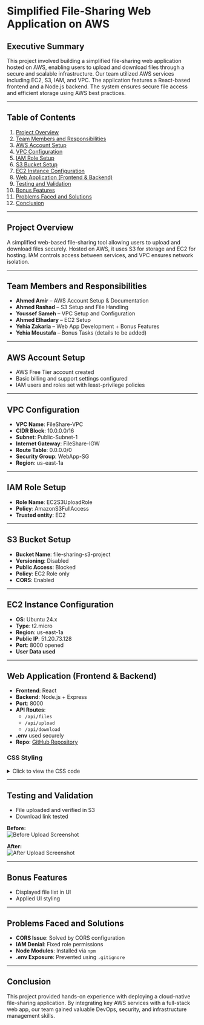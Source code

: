 # Simplified File-Sharing Web Application on AWS

## Executive Summary

This project involved building a simplified file-sharing web application hosted on AWS, enabling users to upload and download files through a secure and scalable infrastructure. Our team utilized AWS services including EC2, S3, IAM, and VPC. The application features a React-based frontend and a Node.js backend. The system ensures secure file access and efficient storage using AWS best practices.

---

## Table of Contents

1. [Project Overview](#project-overview)  
2. [Team Members and Responsibilities](#team-members-and-responsibilities)  
3. [AWS Account Setup](#aws-account-setup)  
4. [VPC Configuration](#vpc-configuration)  
5. [IAM Role Setup](#iam-role-setup)  
6. [S3 Bucket Setup](#s3-bucket-setup)  
7. [EC2 Instance Configuration](#ec2-instance-configuration)  
8. [Web Application (Frontend & Backend)](#web-application-frontend--backend)  
9. [Testing and Validation](#testing-and-validation)  
10. [Bonus Features](#bonus-features)  
11. [Problems Faced and Solutions](#problems-faced-and-solutions)  
12. [Conclusion](#conclusion)

---

## Project Overview

A simplified web-based file-sharing tool allowing users to upload and download files securely. Hosted on AWS, it uses S3 for storage and EC2 for hosting. IAM controls access between services, and VPC ensures network isolation.

---

## Team Members and Responsibilities

- **Ahmed Amir** – AWS Account Setup & Documentation  
- **Ahmed Rashad** – S3 Setup and File Handling  
- **Youssef Sameh** – VPC Setup and Configuration  
- **Ahmed Elhadary** – EC2 Setup  
- **Yehia Zakaria** – Web App Development + Bonus Features  
- **Yehia Moustafa** – Bonus Tasks (details to be added)

---

## AWS Account Setup

- AWS Free Tier account created  
- Basic billing and support settings configured  
- IAM users and roles set with least-privilege policies

---

## VPC Configuration

- **VPC Name**: FileShare-VPC  
- **CIDR Block**: 10.0.0.0/16  
- **Subnet**: Public-Subnet-1  
- **Internet Gateway**: FileShare-IGW  
- **Route Table**: 0.0.0.0/0  
- **Security Group**: WebApp-SG  
- **Region**: us-east-1a  

---

## IAM Role Setup

- **Role Name**: EC2S3UploadRole  
- **Policy**: AmazonS3FullAccess  
- **Trusted entity**: EC2  

---

## S3 Bucket Setup

- **Bucket Name**: file-sharing-s3-project  
- **Versioning**: Disabled  
- **Public Access**: Blocked  
- **Policy**: EC2 Role only  
- **CORS**: Enabled  

---

## EC2 Instance Configuration

- **OS**: Ubuntu 24.x  
- **Type**: t2.micro  
- **Region**: us-east-1a  
- **Public IP**: 51.20.73.128  
- **Port**: 8000 opened  
- **User Data used**  

---

## Web Application (Frontend & Backend)

- **Frontend**: React  
- **Backend**: Node.js + Express  
- **Port**: 8000  
- **API Routes**:  
  - `/api/files`  
  - `/api/upload`  
  - `/api/download`  
- **.env** used securely  
- **Repo**: [GitHub Repository](https://github.com/yahia997/File-Uploader-with-AWS)

### CSS Styling

<details>
<summary>Click to view the CSS code</summary>

```css
* {
  margin: 0;
  padding: 0;
  box-sizing: border-box;
  font-family: "Montserrat", sans-serif;
  color: var(--white);
}

:root {
  --dark-1: #171717;
  --dark-2: #262626;
  --dark-3: #363636;
  --white: #fbfbfb;
  --orange: #ee7452;
}

body {
  display: flex;
  justify-content: center;
  align-items: center;
  background-color: var(--dark-1);
  height: 100vh;
}

main {
  width: 50vw;
  background-color: var(--dark-2);
  border-radius: 15px;
  padding: 30px 25px;
}

button[type='submit'] {
  border-radius: 8px;
  background-color: var(--dark-3);
  color: var(--white);
  padding: 10px 0;
  width: 100%;
  transition: all 0.4s ease;
}

button[type='submit']:hover {
  opacity: 0.8;
}

.file {
  background-color: var(--dark-3);
  border: 1px solid rgba(255, 255, 255, 0.345);
  width: 100%;
  margin: 5px 0;
  border-radius: 8px;
  display: flex;
  justify-content: space-between;
  padding: 8px;
}

.file a {
  background-color: var(--orange);
  border-radius: 5px;
  text-decoration: none;
  padding: 8px;
}
```

</details>

---

## Testing and Validation

- File uploaded and verified in S3  
- Download link tested  

**Before:**  
![Before Upload Screenshot](path/to/before.png)

**After:**  
![After Upload Screenshot](path/to/after.png)

---

## Bonus Features

- Displayed file list in UI  
- Applied UI styling  

---

## Problems Faced and Solutions

- **CORS Issue**: Solved by CORS configuration  
- **IAM Denial**: Fixed role permissions  
- **Node Modules**: Installed via `npm`  
- **.env Exposure**: Prevented using `.gitignore`  

---

## Conclusion

This project provided hands-on experience with deploying a cloud-native file-sharing application. By integrating key AWS services with a full-stack web app, our team gained valuable DevOps, security, and infrastructure management skills.
